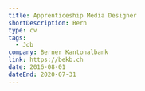 ```yaml
---
title: Apprenticeship Media Designer
shortDescription: Bern
type: cv
tags:
  - Job
company: Berner Kantonalbank
link: https://bekb.ch
date: 2016-08-01
dateEnd: 2020-07-31
---
```


